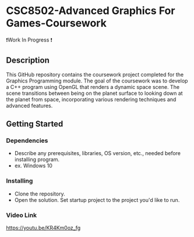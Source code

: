 # CSC8502-Advanced Graphics For Games-Coursework
❗Work In Progress ❗
## Description
This GitHub repository contains the coursework project completed for the Graphics Programming module. 
The goal of the coursework was to develop a C++ program using OpenGL that renders a dynamic space scene. 
The scene transitions between being on the planet surface to looking down at the planet from space, incorporating various rendering techniques and advanced features.

## Getting Started

### Dependencies

* Describe any prerequisites, libraries, OS version, etc., needed before installing program.
* ex. Windows 10

### Installing

* Clone the repository.
* Open the solution. Set startup project to the project you'd like to run.

### Video Link
https://youtu.be/KR4Km0oz_fg

